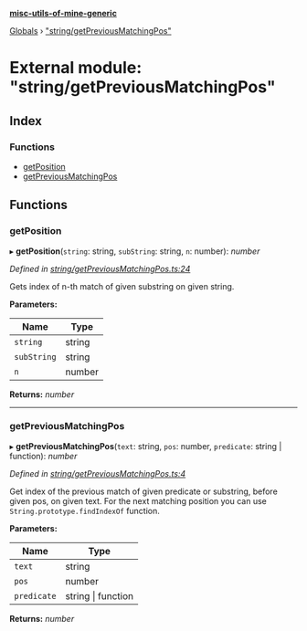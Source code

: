 **[misc-utils-of-mine-generic](../README.md)**

[Globals](../globals.md) › ["string/getPreviousMatchingPos"](_string_getpreviousmatchingpos_.md)

# External module: "string/getPreviousMatchingPos"

## Index

### Functions

* [getPosition](_string_getpreviousmatchingpos_.md#getposition)
* [getPreviousMatchingPos](_string_getpreviousmatchingpos_.md#getpreviousmatchingpos)

## Functions

###  getPosition

▸ **getPosition**(`string`: string, `subString`: string, `n`: number): *number*

*Defined in [string/getPreviousMatchingPos.ts:24](https://github.com/cancerberoSgx/misc-utils-of-mine/blob/2200176/misc-utils-of-mine-generic/src/string/getPreviousMatchingPos.ts#L24)*

Gets index of n-th match of given substring on given string.

**Parameters:**

Name | Type |
------ | ------ |
`string` | string |
`subString` | string |
`n` | number |

**Returns:** *number*

___

###  getPreviousMatchingPos

▸ **getPreviousMatchingPos**(`text`: string, `pos`: number, `predicate`: string | function): *number*

*Defined in [string/getPreviousMatchingPos.ts:4](https://github.com/cancerberoSgx/misc-utils-of-mine/blob/2200176/misc-utils-of-mine-generic/src/string/getPreviousMatchingPos.ts#L4)*

Get index of the previous match of given predicate or substring, before given pos, on given text. For the next matching position you can use `String.prototype.findIndexOf` function.

**Parameters:**

Name | Type |
------ | ------ |
`text` | string |
`pos` | number |
`predicate` | string \| function |

**Returns:** *number*